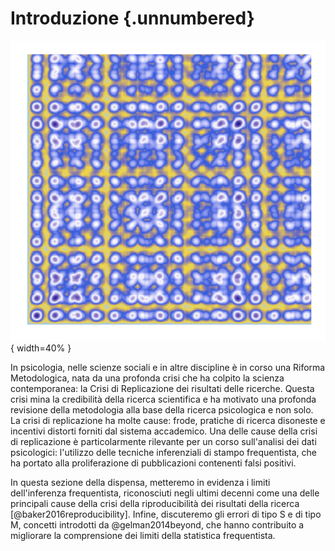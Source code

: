 # Introduzione {.unnumbered}

![](../../figures/art_11.png){ width=40% }

In psicologia, nelle scienze sociali e in altre discipline è in corso una Riforma Metodologica, nata da una profonda crisi che ha colpito la scienza contemporanea: la Crisi di Replicazione dei risultati delle ricerche. Questa crisi mina la credibilità della ricerca scientifica e ha motivato una profonda revisione della metodologia alla base della ricerca psicologica e non solo. La crisi di replicazione ha molte cause: frode, pratiche di ricerca disoneste e incentivi distorti forniti dal sistema accademico. Una delle cause della crisi di replicazione è particolarmente rilevante per un corso sull'analisi dei dati psicologici: l'utilizzo delle tecniche inferenziali di stampo frequentista, che ha portato alla proliferazione di pubblicazioni contenenti falsi positivi.

In questa sezione della dispensa, metteremo in evidenza i limiti dell'inferenza frequentista, riconosciuti negli ultimi decenni come una delle principali cause della crisi della riproducibilità dei risultati della ricerca [@baker2016reproducibility]. Infine, discuteremo gli errori di tipo S e di tipo M, concetti introdotti da @gelman2014beyond, che hanno contribuito a migliorare la comprensione dei limiti della statistica frequentista.
